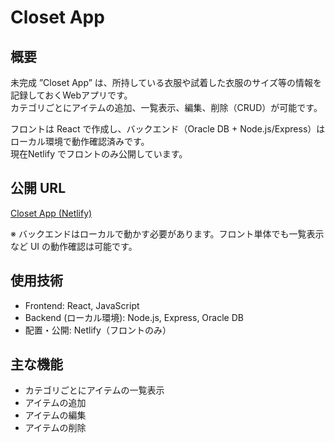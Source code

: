 # Closet App

## 概要
未完成
”Closet App” は、所持している衣服や試着した衣服のサイズ等の情報を記録しておくWebアプリです。  
カテゴリごとにアイテムの追加、一覧表示、編集、削除（CRUD）が可能です。  

フロントは React で作成し、バックエンド（Oracle DB + Node.js/Express）はローカル環境で動作確認済みです。  
現在Netlify でフロントのみ公開しています。

## 公開 URL
[Closet App (Netlify)](https://frabjous-cassata-69b307.netlify.app/)

※ バックエンドはローカルで動かす必要があります。フロント単体でも一覧表示など UI の動作確認は可能です。

## 使用技術
- Frontend: React, JavaScript
- Backend (ローカル環境): Node.js, Express, Oracle DB
- 配置・公開: Netlify（フロントのみ）

## 主な機能
- カテゴリごとにアイテムの一覧表示
- アイテムの追加
- アイテムの編集
- アイテムの削除

